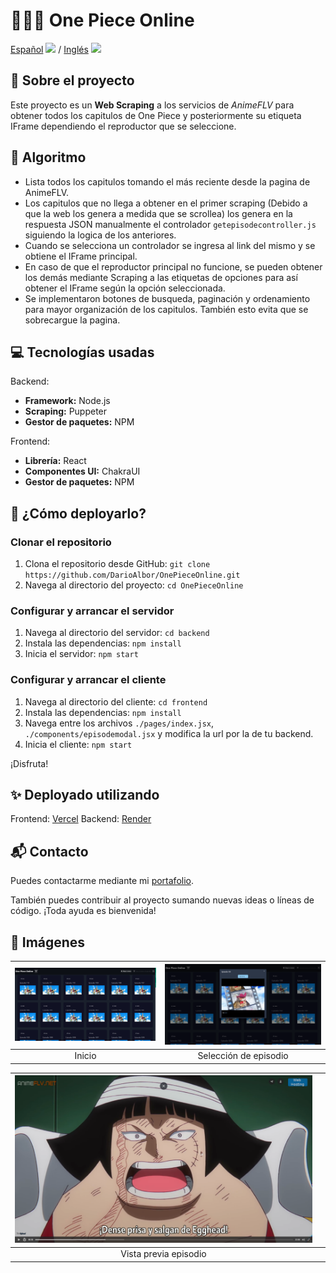 # 🍖🏴‍☠️ One Piece Online

[Español](readme.md) <img src="https://flagicons.lipis.dev/flags/4x3/ar.svg" width="20"/> / [Inglés](readme_en.md) <img src="https://flagicons.lipis.dev/flags/4x3/us.svg" width="20"/>

## 📖 Sobre el proyecto

Este proyecto es un **Web Scraping** a los servicios de *AnimeFLV* para obtener todos los capitulos de One Piece y posteriormente su etiqueta IFrame dependiendo el reproductor que se seleccione.

## 🧠 Algoritmo

- Lista todos los capitulos tomando el más reciente desde la pagina de AnimeFLV.
- Los capitulos que no llega a obtener en el primer scraping (Debido a que la web los genera a medida que se scrollea) los genera en la respuesta JSON manualmente el controlador `getepisodecontroller.js` siguiendo la logica de los anteriores.
- Cuando se selecciona un controlador se ingresa al link del mismo y se obtiene el IFrame principal.
- En caso de que el reproductor principal no funcione, se pueden obtener los demás mediante Scraping a las etiquetas de opciones para así obtener el IFrame según la opción seleccionada.
- Se implementaron botones de busqueda, paginación y ordenamiento para mayor organización de los capitulos. También esto evita que se sobrecargue la pagina.

## 💻 Tecnologías usadas

Backend:
- **Framework:** Node.js
- **Scraping:** Puppeter
- **Gestor de paquetes:** NPM

Frontend:
- **Librería:** React
- **Componentes UI:** ChakraUI
- **Gestor de paquetes:** NPM

## 🚀 ¿Cómo deployarlo?

### Clonar el repositorio

1. Clona el repositorio desde GitHub: `git clone https://github.com/DarioAlbor/OnePieceOnline.git`
2. Navega al directorio del proyecto: `cd OnePieceOnline`

### Configurar y arrancar el servidor

1. Navega al directorio del servidor: `cd backend`
2. Instala las dependencias: `npm install`
4. Inicia el servidor: `npm start`

### Configurar y arrancar el cliente

1. Navega al directorio del cliente: `cd frontend`
2. Instala las dependencias: `npm install`
3. Navega entre los archivos `./pages/index.jsx`, `./components/episodemodal.jsx` y modifica la url por la de tu backend.
4. Inicia el cliente: `npm start`

¡Disfruta!

## ✨ Deployado utilizando

Frontend: [Vercel](https://vercel.com)
Backend: [Render](https://render.com)

## 📬 Contacto

Puedes contactarme mediante mi [portafolio](https://darioalbor.dev.ar).

También puedes contribuir al proyecto sumando nuevas ideas o líneas de código. ¡Toda ayuda es bienvenida!

## 📸 Imágenes

| ![Inicio](./imagesgit/1.png) | ![Selección de episodio](./imagesgit/2.png) |
|:------------------------------------------:|:----------------------------------------------------:|
| Inicio                         | Selección de episodio                                |

| ![Episodio](./imagesgit/3.png)        | ![]()                 |
|:------------------------------------------:|:----------------------------------------------------:|
| Vista previa episodio                                    |                                            |
